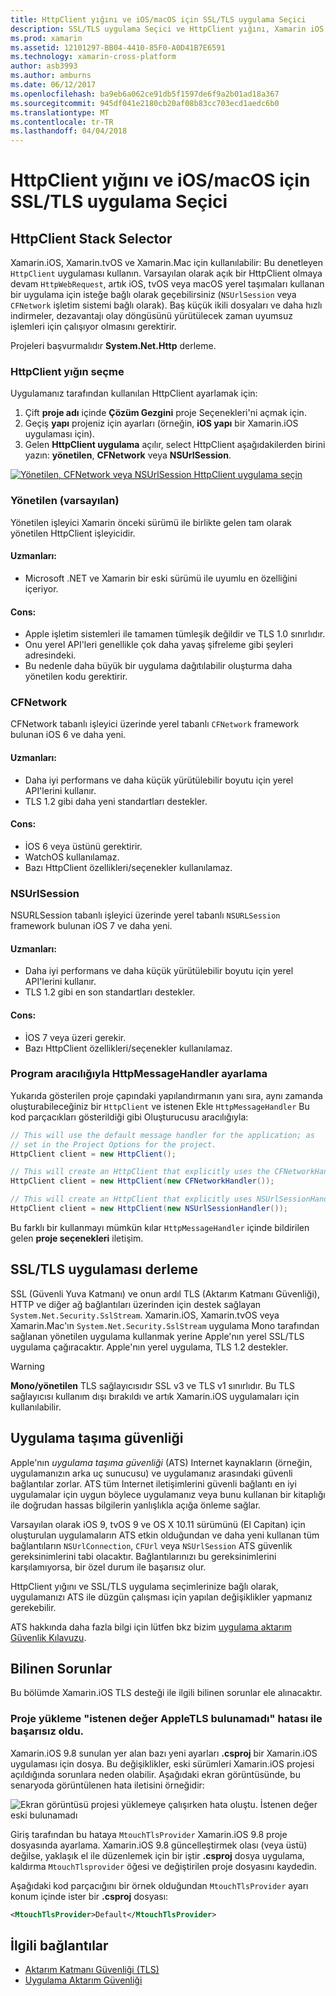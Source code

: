 ```yaml
---
title: HttpClient yığını ve iOS/macOS için SSL/TLS uygulama Seçici
description: SSL/TLS uygulama Seçici ve HttpClient yığını, Xamarin iOS, tvOS veya macOS uygulamanız tarafından kullanılan HttpClient ve SSL/TLS uygulaması belirler.
ms.prod: xamarin
ms.assetid: 12101297-BB04-4410-85F0-A0D41B7E6591
ms.technology: xamarin-cross-platform
author: asb3993
ms.author: amburns
ms.date: 06/12/2017
ms.openlocfilehash: ba9eb6a062ce91db5f1597de6f9a2b01ad18a367
ms.sourcegitcommit: 945df041e2180cb20af08b83cc703ecd1aedc6b0
ms.translationtype: MT
ms.contentlocale: tr-TR
ms.lasthandoff: 04/04/2018
---
```

# <a name="httpclient-stack-and-ssltls-implementation-selector-for-iosmacos"></a>HttpClient yığını ve iOS/macOS için SSL/TLS uygulama Seçici

## <a name="httpclient-stack-selector"></a>HttpClient Stack Selector

Xamarin.iOS, Xamarin.tvOS ve Xamarin.Mac için kullanılabilir: Bu denetleyen `HttpClient` uygulaması kullanın. Varsayılan olarak açık bir HttpClient olmaya devam `HttpWebRequest`, artık iOS, tvOS veya macOS yerel taşımaları kullanan bir uygulama için isteğe bağlı olarak geçebilirsiniz (`NSUrlSession` veya `CFNetwork` işletim sistemi bağlı olarak). Baş küçük ikili dosyaları ve daha hızlı indirmeler, dezavantajı olay döngüsünü yürütülecek zaman uyumsuz işlemleri için çalışıyor olmasını gerektirir.

Projeleri başvurmalıdır **System.Net.Http** derleme.

<a name="Selecting-a-HttpClient-Stack" />

### <a name="selecting-a-httpclient-stack"></a>HttpClient yığın seçme

Uygulamanız tarafından kullanılan HttpClient ayarlamak için:

1. Çift **proje adı** içinde **Çözüm Gezgini** proje Seçenekleri'ni açmak için.
2. Geçiş **yapı** projeniz için ayarları (örneğin, **iOS yapı** bir Xamarin.iOS uygulaması için).
3. Gelen **HttpClient uygulama** açılır, select HttpClient aşağıdakilerden birini yazın: **yönetilen**, **CFNetwork** veya **NSUrlSession**.

[![Yönetilen, CFNetwork veya NSUrlSession HttpClient uygulama seçin](http-stack-images/http-xs-sml.png)](http-stack-images/http-xs.png#lightbox)

<a name="Managed" />

### <a name="managed-default"></a>Yönetilen (varsayılan)

Yönetilen işleyici Xamarin önceki sürümü ile birlikte gelen tam olarak yönetilen HttpClient işleyicidir.

#### <a name="pros"></a>Uzmanları:

 - Microsoft .NET ve Xamarin bir eski sürümü ile uyumlu en özelliğini içeriyor.

#### <a name="cons"></a>Cons:

 - Apple işletim sistemleri ile tamamen tümleşik değildir ve TLS 1.0 sınırlıdır.
 - Onu yerel API'leri genellikle çok daha yavaş şifreleme gibi şeyleri adresindeki.
 - Bu nedenle daha büyük bir uygulama dağıtılabilir oluşturma daha yönetilen kodu gerektirir.

<a name="CFNetwork" />

### <a name="cfnetwork"></a>CFNetwork

CFNetwork tabanlı işleyici üzerinde yerel tabanlı `CFNetwork` framework bulunan iOS 6 ve daha yeni.

#### <a name="pros"></a>Uzmanları:

 - Daha iyi performans ve daha küçük yürütülebilir boyutu için yerel API'lerini kullanır.
 - TLS 1.2 gibi daha yeni standartları destekler.

#### <a name="cons"></a>Cons:

 - İOS 6 veya üstünü gerektirir.
 - WatchOS kullanılamaz.
 - Bazı HttpClient özellikleri/seçenekler kullanılamaz.

<a name="NSUrlSession" />

### <a name="nsurlsession"></a>NSUrlSession

NSURLSession tabanlı işleyici üzerinde yerel tabanlı `NSURLSession` framework bulunan iOS 7 ve daha yeni.

#### <a name="pros"></a>Uzmanları:

 - Daha iyi performans ve daha küçük yürütülebilir boyutu için yerel API'lerini kullanır.
 - TLS 1.2 gibi en son standartları destekler.

#### <a name="cons"></a>Cons:

 - İOS 7 veya üzeri gerekir.
 - Bazı HttpClient özellikleri/seçenekler kullanılamaz.

### <a name="programmatically-setting-the-httpmessagehandler"></a>Program aracılığıyla HttpMessageHandler ayarlama

Yukarıda gösterilen proje çapındaki yapılandırmanın yanı sıra, aynı zamanda oluşturabileceğiniz bir `HttpClient` ve istenen Ekle `HttpMessageHandler` Bu kod parçacıkları gösterildiği gibi Oluşturucusu aracılığıyla:

```csharp
// This will use the default message handler for the application; as
// set in the Project Options for the project.
HttpClient client = new HttpClient();

// This will create an HttpClient that explicitly uses the CFNetworkHandler
HttpClient client = new HttpClient(new CFNetworkHandler());

// This will create an HttpClient that explicitly uses NSUrlSessionHandler
HttpClient client = new HttpClient(new NSUrlSessionHandler());
```

Bu farklı bir kullanmayı mümkün kılar `HttpMessageHandler` içinde bildirilen gelen **proje seçenekleri** iletişim.

<a name="New-SSL-TLS-implementation-build-option" />
<a name="Selecting-a-SSL-TLS-implementation" />
<a name="Apple-TLS" />

## <a name="ssltls-implementation-build"></a>SSL/TLS uygulaması derleme

SSL (Güvenli Yuva Katmanı) ve onun ardıl TLS (Aktarım Katmanı Güvenliği), HTTP ve diğer ağ bağlantıları üzerinden için destek sağlayan `System.Net.Security.SslStream`. Xamarin.iOS, Xamarin.tvOS veya Xamarin.Mac'ın `System.Net.Security.SslStream` uygulama Mono tarafından sağlanan yönetilen uygulama kullanmak yerine Apple'nın yerel SSL/TLS uygulama çağıracaktır. Apple'nın yerel uygulama, TLS 1.2 destekler.

<a name="Mono" />

> [!WARNING]
> **Mono/yönetilen** TLS sağlayıcısıdır SSL v3 ve TLS v1 sınırlıdır. Bu TLS sağlayıcısı kullanım dışı bırakıldı ve artık Xamarin.iOS uygulamaları için kullanılabilir. 

<a name="App-Transport-Security" />

## <a name="app-transport-security"></a>Uygulama taşıma güvenliği

Apple'nın _uygulama taşıma güvenliği_ (ATS) Internet kaynakların (örneğin, uygulamanızın arka uç sunucusu) ve uygulamanız arasındaki güvenli bağlantılar zorlar. ATS tüm Internet iletişimlerini güvenli bağlantı en iyi uygulamalar için uygun böylece uygulamanız veya bunu kullanan bir kitaplığı ile doğrudan hassas bilgilerin yanlışlıkla açığa önleme sağlar.

Varsayılan olarak iOS 9, tvOS 9 ve OS X 10.11 sürümünü (El Capitan) için oluşturulan uygulamaların ATS etkin olduğundan ve daha yeni kullanan tüm bağlantıların `NSUrlConnection`, `CFUrl` veya `NSUrlSession` ATS güvenlik gereksinimlerini tabi olacaktır. Bağlantılarınızı bu gereksinimlerini karşılamıyorsa, bir özel durum ile başarısız olur.

HttpClient yığını ve SSL/TLS uygulama seçimlerinize bağlı olarak, uygulamanızı ATS ile düzgün çalışması için yapılan değişiklikler yapmanız gerekebilir.

ATS hakkında daha fazla bilgi için lütfen bkz bizim [uygulama aktarım Güvenlik Kılavuzu](~/ios/app-fundamentals/ats.md).

## <a name="known-issues"></a>Bilinen Sorunlar

Bu bölümde Xamarin.iOS TLS desteği ile ilgili bilinen sorunlar ele alınacaktır.

### <a name="project-failed-to-load-with-error-requested-value-appletls-wasnt-found"></a>Proje yükleme "istenen değer AppleTLS bulunamadı" hatası ile başarısız oldu.

Xamarin.iOS 9.8 sunulan yer alan bazı yeni ayarları **.csproj** bir Xamarin.iOS uygulaması için dosya. Bu değişiklikler, eski sürümleri Xamarin.iOS projesi açıldığında sorunlara neden olabilir. Aşağıdaki ekran görüntüsünde, bu senaryoda görüntülenen hata iletisini örneğidir:

![Ekran görüntüsü projesi yüklemeye çalışırken hata oluştu. İstenen değer eski bulunamadı](http-stack-images/tlserror-xs.png)

Giriş tarafından bu hataya `MtouchTlsProvider` Xamarin.iOS 9.8 proje dosyasında ayarlama. Xamarin.iOS 9.8 güncelleştirmek olası (veya üstü) değilse, yaklaşık el ile düzenlemek için bir iştir **.csproj** dosya uygulama, kaldırma `MtouchTlsprovider` öğesi ve değiştirilen proje dosyasını kaydedin.

Aşağıdaki kod parçacığını bir örnek olduğundan `MtouchTlsProvider` ayarı konum içinde ister bir **.csproj** dosyası:

```xml
<MtouchTlsProvider>Default</MtouchTlsProvider>
```

## <a name="related-links"></a>İlgili bağlantılar

- [Aktarım Katmanı Güvenliği (TLS)](~/cross-platform/app-fundamentals/transport-layer-security.md)
- [Uygulama Aktarım Güvenliği](~/ios/app-fundamentals/ats.md)
